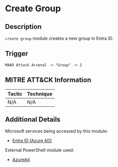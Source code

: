 # Create Group

## Description
`create group` module creates a new group in Entra ID.

## Trigger
```
MAAD Attack Arsenal -> "Group" -> 2
```

## MITRE ATT&CK Information

| Tactic | Technique |
| ------ | --------- |
| N/A    | N/A       |

## Additional Details
Microsoft services being accessed by this module:

* [Entra ID (Azure AD)](https://www.microsoft.com/en-us/security/business/identity-access/microsoft-entra-id)

External PowerShell module used: 

* [AzureAd](https://www.powershellgallery.com/packages/AzureAD/)